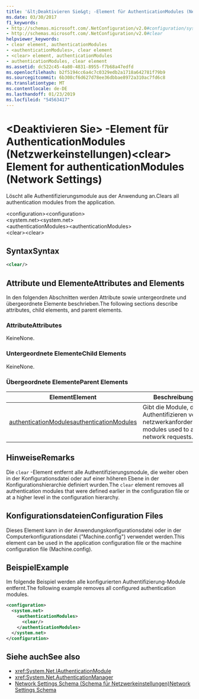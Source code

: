 ```yaml
---
title: '&lt;Deaktivieren Sie&gt; -Element für AuthenticationModules (Netzwerkeinstellungen)'
ms.date: 03/30/2017
f1_keywords:
- http://schemas.microsoft.com/.NetConfiguration/v2.0#configuration/system.net/authenticationModules/clear
- http://schemas.microsoft.com/.NetConfiguration/v2.0#clear
helpviewer_keywords:
- clear element, authenticationModules
- <authenticationModules>, clear element
- <clear> element, authenticationModules
- authenticationModules, clear element
ms.assetid: dc522c45-4a80-4831-8955-f7b68a47edfd
ms.openlocfilehash: b2f5194cc6a4c7c0329edb2a1718a642781f79b9
ms.sourcegitcommit: 6b308cf6d627d78ee36dbbae8972a310ac7fd6c8
ms.translationtype: MT
ms.contentlocale: de-DE
ms.lasthandoff: 01/23/2019
ms.locfileid: "54563417"
---
```

# <a name="ltcleargt-element-for-authenticationmodules-network-settings"></a><span data-ttu-id="dd97e-102">&lt;Deaktivieren Sie&gt; -Element für AuthenticationModules (Netzwerkeinstellungen)</span><span class="sxs-lookup"><span data-stu-id="dd97e-102">&lt;clear&gt; Element for authenticationModules (Network Settings)</span></span>
<span data-ttu-id="dd97e-103">Löscht alle Authentifizierungsmodule aus der Anwendung an.</span><span class="sxs-lookup"><span data-stu-id="dd97e-103">Clears all authentication modules from the application.</span></span>  
  
 <span data-ttu-id="dd97e-104">\<configuration></span><span class="sxs-lookup"><span data-stu-id="dd97e-104">\<configuration></span></span>  
<span data-ttu-id="dd97e-105">\<system.net></span><span class="sxs-lookup"><span data-stu-id="dd97e-105">\<system.net></span></span>  
<span data-ttu-id="dd97e-106">\<authenticationModules></span><span class="sxs-lookup"><span data-stu-id="dd97e-106">\<authenticationModules></span></span>  
<span data-ttu-id="dd97e-107">\<clear></span><span class="sxs-lookup"><span data-stu-id="dd97e-107">\<clear></span></span>  
  
## <a name="syntax"></a><span data-ttu-id="dd97e-108">Syntax</span><span class="sxs-lookup"><span data-stu-id="dd97e-108">Syntax</span></span>  
  
```xml  
<clear/>  
```  
  
## <a name="attributes-and-elements"></a><span data-ttu-id="dd97e-109">Attribute und Elemente</span><span class="sxs-lookup"><span data-stu-id="dd97e-109">Attributes and Elements</span></span>  
 <span data-ttu-id="dd97e-110">In den folgenden Abschnitten werden Attribute sowie untergeordnete und übergeordnete Elemente beschrieben.</span><span class="sxs-lookup"><span data-stu-id="dd97e-110">The following sections describe attributes, child elements, and parent elements.</span></span>  
  
### <a name="attributes"></a><span data-ttu-id="dd97e-111">Attribute</span><span class="sxs-lookup"><span data-stu-id="dd97e-111">Attributes</span></span>  
 <span data-ttu-id="dd97e-112">Keine</span><span class="sxs-lookup"><span data-stu-id="dd97e-112">None.</span></span>  
  
### <a name="child-elements"></a><span data-ttu-id="dd97e-113">Untergeordnete Elemente</span><span class="sxs-lookup"><span data-stu-id="dd97e-113">Child Elements</span></span>  
 <span data-ttu-id="dd97e-114">Keine</span><span class="sxs-lookup"><span data-stu-id="dd97e-114">None.</span></span>  
  
### <a name="parent-elements"></a><span data-ttu-id="dd97e-115">Übergeordnete Elemente</span><span class="sxs-lookup"><span data-stu-id="dd97e-115">Parent Elements</span></span>  
  
|<span data-ttu-id="dd97e-116">**Element**</span><span class="sxs-lookup"><span data-stu-id="dd97e-116">**Element**</span></span>|<span data-ttu-id="dd97e-117">**Beschreibung**</span><span class="sxs-lookup"><span data-stu-id="dd97e-117">**Description**</span></span>|  
|-----------------|---------------------|  
|[<span data-ttu-id="dd97e-118">authenticationModules</span><span class="sxs-lookup"><span data-stu-id="dd97e-118">authenticationModules</span></span>](../../../../../docs/framework/configure-apps/file-schema/network/authenticationmodules-element-network-settings.md)|<span data-ttu-id="dd97e-119">Gibt die Module, die zum Authentifizieren von netzwerkanforderungen.</span><span class="sxs-lookup"><span data-stu-id="dd97e-119">Specifies modules used to authenticate network requests.</span></span>|  
  
## <a name="remarks"></a><span data-ttu-id="dd97e-120">Hinweise</span><span class="sxs-lookup"><span data-stu-id="dd97e-120">Remarks</span></span>  
 <span data-ttu-id="dd97e-121">Die `clear` -Element entfernt alle Authentifizierungsmodule, die weiter oben in der Konfigurationsdatei oder auf einer höheren Ebene in der Konfigurationshierarchie definiert wurden.</span><span class="sxs-lookup"><span data-stu-id="dd97e-121">The `clear` element removes all authentication modules that were defined earlier in the configuration file or at a higher level in the configuration hierarchy.</span></span>  
  
## <a name="configuration-files"></a><span data-ttu-id="dd97e-122">Konfigurationsdateien</span><span class="sxs-lookup"><span data-stu-id="dd97e-122">Configuration Files</span></span>  
 <span data-ttu-id="dd97e-123">Dieses Element kann in der Anwendungskonfigurationsdatei oder in der Computerkonfigurationsdatei ("Machine.config") verwendet werden.</span><span class="sxs-lookup"><span data-stu-id="dd97e-123">This element can be used in the application configuration file or the machine configuration file (Machine.config).</span></span>  
  
## <a name="example"></a><span data-ttu-id="dd97e-124">Beispiel</span><span class="sxs-lookup"><span data-stu-id="dd97e-124">Example</span></span>  
 <span data-ttu-id="dd97e-125">Im folgende Beispiel werden alle konfigurierten Authentifizierung-Module entfernt.</span><span class="sxs-lookup"><span data-stu-id="dd97e-125">The following example removes all configured authentication modules.</span></span>  
  
```xml  
<configuration>  
  <system.net>  
    <authenticationModules>  
      <clear/>  
    </authenticationModules>  
  </system.net>  
</configuration>  
```  
  
## <a name="see-also"></a><span data-ttu-id="dd97e-126">Siehe auch</span><span class="sxs-lookup"><span data-stu-id="dd97e-126">See also</span></span>
- <xref:System.Net.IAuthenticationModule>
- <xref:System.Net.AuthenticationManager>
- [<span data-ttu-id="dd97e-127">Network Settings Schema (Schema für Netzwerkeinstellungen)</span><span class="sxs-lookup"><span data-stu-id="dd97e-127">Network Settings Schema</span></span>](../../../../../docs/framework/configure-apps/file-schema/network/index.md)
